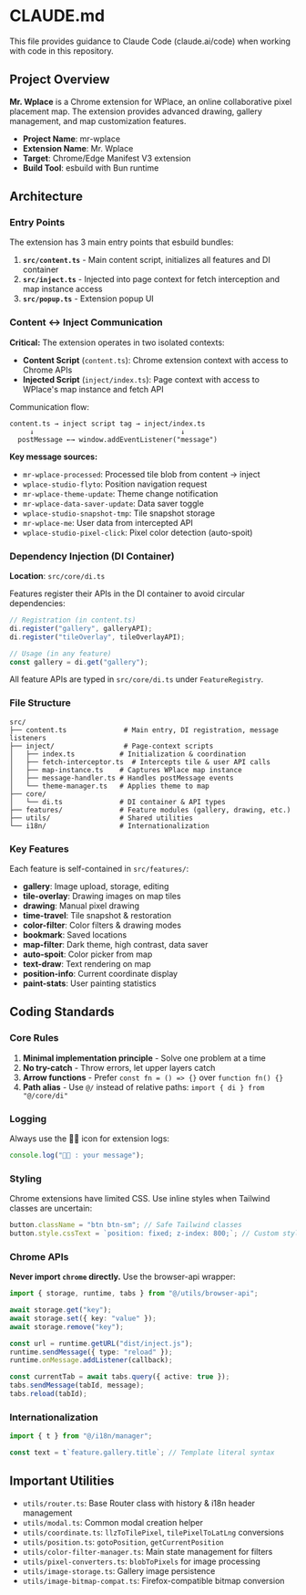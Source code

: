 # CLAUDE.md

This file provides guidance to Claude Code (claude.ai/code) when working with code in this repository.

## Project Overview

**Mr. Wplace** is a Chrome extension for WPlace, an online collaborative pixel placement map. The extension provides advanced drawing, gallery management, and map customization features.

- **Project Name**: mr-wplace
- **Extension Name**: Mr. Wplace
- **Target**: Chrome/Edge Manifest V3 extension
- **Build Tool**: esbuild with Bun runtime

## Architecture

### Entry Points

The extension has 3 main entry points that esbuild bundles:

1. **`src/content.ts`** - Main content script, initializes all features and DI container
2. **`src/inject.ts`** - Injected into page context for fetch interception and map instance access
3. **`src/popup.ts`** - Extension popup UI

### Content ↔ Inject Communication

**Critical:** The extension operates in two isolated contexts:

- **Content Script** (`content.ts`): Chrome extension context with access to Chrome APIs
- **Injected Script** (`inject/index.ts`): Page context with access to WPlace's map instance and fetch API

Communication flow:

```
content.ts → inject script tag → inject/index.ts
     ↓                                    ↓
  postMessage ←→ window.addEventListener("message")
```

**Key message sources:**

- `mr-wplace-processed`: Processed tile blob from content → inject
- `wplace-studio-flyto`: Position navigation request
- `mr-wplace-theme-update`: Theme change notification
- `mr-wplace-data-saver-update`: Data saver toggle
- `wplace-studio-snapshot-tmp`: Tile snapshot storage
- `mr-wplace-me`: User data from intercepted API
- `wplace-studio-pixel-click`: Pixel color detection (auto-spoit)

### Dependency Injection (DI Container)

**Location**: `src/core/di.ts`

Features register their APIs in the DI container to avoid circular dependencies:

```typescript
// Registration (in content.ts)
di.register("gallery", galleryAPI);
di.register("tileOverlay", tileOverlayAPI);

// Usage (in any feature)
const gallery = di.get("gallery");
```

All feature APIs are typed in `src/core/di.ts` under `FeatureRegistry`.

### File Structure

```
src/
├── content.ts              # Main entry, DI registration, message listeners
├── inject/                 # Page-context scripts
│   ├── index.ts           # Initialization & coordination
│   ├── fetch-interceptor.ts  # Intercepts tile & user API calls
│   ├── map-instance.ts    # Captures WPlace map instance
│   ├── message-handler.ts # Handles postMessage events
│   └── theme-manager.ts   # Applies theme to map
├── core/
│   └── di.ts              # DI container & API types
├── features/              # Feature modules (gallery, drawing, etc.)
├── utils/                 # Shared utilities
└── i18n/                  # Internationalization
```

### Key Features

Each feature is self-contained in `src/features/`:

- **gallery**: Image upload, storage, editing
- **tile-overlay**: Drawing images on map tiles
- **drawing**: Manual pixel drawing
- **time-travel**: Tile snapshot & restoration
- **color-filter**: Color filters & drawing modes
- **bookmark**: Saved locations
- **map-filter**: Dark theme, high contrast, data saver
- **auto-spoit**: Color picker from map
- **text-draw**: Text rendering on map
- **position-info**: Current coordinate display
- **paint-stats**: User painting statistics

## Coding Standards

### Core Rules

1. **Minimal implementation principle** - Solve one problem at a time
2. **No try-catch** - Throw errors, let upper layers catch
3. **Arrow functions** - Prefer `const fn = () => {}` over `function fn() {}`
4. **Path alias** - Use `@/` instead of relative paths: `import { di } from "@/core/di"`

### Logging

Always use the 🧑‍🎨 icon for extension logs:

```typescript
console.log("🧑‍🎨 : your message");
```

### Styling

Chrome extensions have limited CSS. Use inline styles when Tailwind classes are uncertain:

```typescript
button.className = "btn btn-sm"; // Safe Tailwind classes
button.style.cssText = `position: fixed; z-index: 800;`; // Custom styles
```

### Chrome APIs

**Never import `chrome` directly.** Use the browser-api wrapper:

```typescript
import { storage, runtime, tabs } from "@/utils/browser-api";

await storage.get("key");
await storage.set({ key: "value" });
await storage.remove("key");

const url = runtime.getURL("dist/inject.js");
runtime.sendMessage({ type: "reload" });
runtime.onMessage.addListener(callback);

const currentTab = await tabs.query({ active: true });
tabs.sendMessage(tabId, message);
tabs.reload(tabId);
```

### Internationalization

```typescript
import { t } from "@/i18n/manager";

const text = t`feature.gallery.title`; // Template literal syntax
```

## Important Utilities

- `utils/router.ts`: Base Router class with history & i18n header management
- `utils/modal.ts`: Common modal creation helper
- `utils/coordinate.ts`: `llzToTilePixel`, `tilePixelToLatLng` conversions
- `utils/position.ts`: `gotoPosition`, `getCurrentPosition`
- `utils/color-filter-manager.ts`: Main state management for filters
- `utils/pixel-converters.ts`: `blobToPixels` for image processing
- `utils/image-storage.ts`: Gallery image persistence
- `utils/image-bitmap-compat.ts`: Firefox-compatible bitmap conversion
